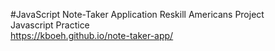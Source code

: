 #JavaScript Note-Taker Application
Reskill Americans Project <br>
Javascript Practice <br>
https://kboeh.github.io/note-taker-app/
